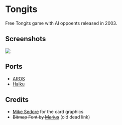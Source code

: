 # Tongits

Free Tongits game with AI oppoents released in 2003.

## Screenshots

![](https://cdn.rawgit.com/ricoz/tongits/54ac8b90/screenshots/1.jpg)

## Ports

* [AROS](http://arosworld.org/news.php?readmore=305)
* [Haiku](http://clasquin-johnson.co.za/michel/haiku/blog/2017/repo-update---very-late.html)

## Credits

* [Mike Sedore](http://www.mikesedore.com/) for the card graphics
* ~~Bitmap Font by [Marius](http://cone3d.gamedev.net/)~~ (old dead link)
